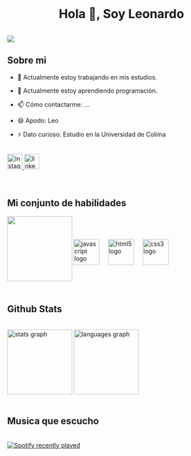 <div id="user-content-toc">
  <ul align="center">
    <summary><h1 style="display: inline-block">Hola 👋, Soy Leonardo </h1></summary> 
  </ul>
</div>


<!--horizontal divider(gradiant)-->
<img src="https://user-images.githubusercontent.com/73097560/115834477-dbab4500-a447-11eb-908a-139a6edaec5c.gif">

## <picture></picture> **Sobre mi**

<!--Intro start-->
- 🔭 Actualmente estoy trabajando en mis estudios.
  
- 🌱 Actualmente estoy aprendiendo programación.
  
- 📫 Cómo contactarme: ...
  
- 😄 Apodo: Leo
  
- ⚡ Dato curioso: Estudio en la Universidad de Colima

<br>

<div align="left">
  <a href="https://www.instagram.com/leonardo_murataya/" target="_blank">
    <img src="https://img.shields.io/static/v1?message=Instagram&logo=instagram&label=&color=E4405F&logoColor=white&labelColor=&style=for-the-badge" height="35" alt="instagram logo"  />
  </a>
  <a href="https://www.linkedin.com/in/murataya-moreno-bryan-leonardo-974a56303/" target="_blank">
    <img src="https://img.shields.io/static/v1?message=LinkedIn&logo=linkedin&label=&color=0077B5&logoColor=white&labelColor=&style=for-the-badge" height="35" alt="linkedin logo"  />
  </a>
</div> 
<br>
<!--Intro end-->

<br>

## <picture></picture> **Mi conjunto de habilidades**
<img align="left" height="150" src="https://media.tenor.com/vZZEPrwfe6AAAAAi/happy-amine.gif"  />

###
<br><br>
<div align="left">
  <img src="https://cdn.jsdelivr.net/gh/devicons/devicon/icons/javascript/javascript-original.svg" height="60" alt="javascript logo"  />
  <img width="12" />
  <img src="https://cdn.jsdelivr.net/gh/devicons/devicon/icons/html5/html5-original.svg" height="60" alt="html5 logo"  />
  <img width="12" />
  <img src="https://cdn.jsdelivr.net/gh/devicons/devicon/icons/css3/css3-original.svg" height="60" alt="css3 logo"  />
</div>

###


<br><br>

## Github Stats  

<br>
<div align="left">
  <img src="https://github-readme-stats.vercel.app/api?username=Leonardo-murataya&hide_title=false&hide_rank=false&show_icons=true&include_all_commits=true&count_private=true&disable_animations=false&theme=dracula&locale=en&hide_border=false" height="150" alt="stats graph"  />
  <img src="https://github-readme-stats.vercel.app/api/top-langs?username=Leonardo-murataya&locale=en&hide_title=false&layout=compact&card_width=320&langs_count=5&theme=dracula&hide_border=false" height="150" alt="languages graph"  />
</div>
<br>

## <picture></picture> **Musica que escucho**

<br>

<div align="left">
  <a href="https://open.spotify.com/user/3133dyqdr35r3b3rjfgxj4aeu7ji">
    <img src="https://spotify-recently-played-readme.vercel.app/api?user=3133dyqdr35r3b3rjfgxj4aeu7ji&count=5" alt="Spotify recently played"  />
  </a>
</div>

###

